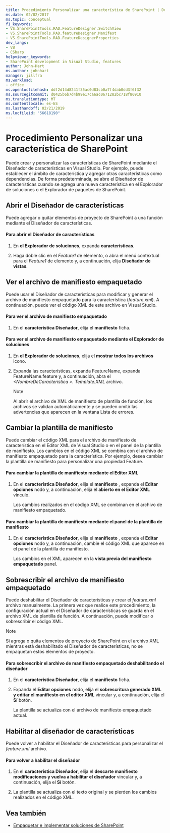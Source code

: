 ```yaml
---
title: Procedimiento Personalizar una característica de SharePoint | Documentos de Microsoft
ms.date: 02/02/2017
ms.topic: conceptual
f1_keywords:
- VS.SharePointTools.RAD.FeatureDesigner.SwitchView
- VS.SharePointTools.RAD.featureDesigner.Manifest
- VS.SharePointTools.RAD.FeatureDesignerProperties
dev_langs:
- VB
- CSharp
helpviewer_keywords:
- SharePoint development in Visual Studio, features
author: John-Hart
ms.author: johnhart
manager: jillfra
ms.workload:
- office
ms.openlocfilehash: ddf2d14d8241f35ac0d83cb0a7f4dab0dd3f6f32
ms.sourcegitcommit: d0425b6b7d4b99e17ca6ac0671282bc718f80910
ms.translationtype: MT
ms.contentlocale: es-ES
ms.lasthandoff: 02/21/2019
ms.locfileid: "56618190"
---
```

# <a name="how-to-customize-a-sharepoint-feature"></a>Procedimiento Personalizar una característica de SharePoint
  Puede crear y personalizar las características de SharePoint mediante el Diseñador de características en Visual Studio. Por ejemplo, puede establecer el ámbito de característica y agregar otras características como dependencias. De forma predeterminada, se abre el Diseñador de características cuando se agrega una nueva característica en el Explorador de soluciones o el Explorador de paquetes de SharePoint.

## <a name="opening-the-feature-designer"></a>Abrir el Diseñador de características
 Puede agregar o quitar elementos de proyecto de SharePoint a una función mediante el Diseñador de características.

#### <a name="to-open-the-feature-designer"></a>Para abrir el Diseñador de características

1.  En **el Explorador de soluciones**, expanda **características**.

2.  Haga doble clic en el *Feature1* de elemento, o abra el menú contextual para el *Feature1* de elemento y, a continuación, elija **Diseñador de vistas**.

## <a name="view-the-packaged-manifest-file"></a>Ver el archivo de manifiesto empaquetado
 Puede usar el Diseñador de características para modificar y generar el archivo de manifiesto empaquetado para la característica (*feature.xml*). A continuación, puede ver el código XML de este archivo en Visual Studio.

#### <a name="to-view-the-packaged-manifest-file"></a>Para ver el archivo de manifiesto empaquetado

1.  En el **característica Diseñador**, elija el **manifiesto** ficha.

#### <a name="to-view-the-packaged-manifest-file-by-using-solution-explorer"></a>Para ver el archivo de manifiesto empaquetado mediante el Explorador de soluciones

1.  En **el Explorador de soluciones**, elija el **mostrar todos los archivos** icono.

2.  Expanda las características, expanda FeatureName, expanda FeatureName.feature y, a continuación, abra el  *\<NombreDeCaracterística >. Template.XML* archivo.

    > [!NOTE]
    >  Al abrir el archivo de XML de manifiesto de plantilla de función, los archivos se validan automáticamente y se pueden omitir las advertencias que aparecen en la ventana Lista de errores.

## <a name="change-the-manifest-template"></a>Cambiar la plantilla de manifiesto
 Puede cambiar el código XML para el archivo de manifiesto de característica en el Editor XML de Visual Studio o en el panel de la plantilla de manifiesto. Los cambios en el código XML se combina con el archivo de manifiesto empaquetado para la característica. Por ejemplo, desea cambiar la plantilla de manifiesto para personalizar una propiedad Feature.

#### <a name="to-change-the-manifest-template-by-using-the-xml-editor"></a>Para cambiar la plantilla de manifiesto mediante el Editor XML

1.  En el **característica Diseñador**, elija el **manifiesto** , expanda el **Editar opciones** nodo y, a continuación, elija el **abierto en el Editor XML** vínculo.

     Los cambios realizados en el código XML se combinan en el archivo de manifiesto empaquetado.

#### <a name="to-change-the-manifest-template-by-using-the-manifest-template-pane"></a>Para cambiar la plantilla de manifiesto mediante el panel de la plantilla de manifiesto

1.  En el **característica Diseñador**, elija el **manifiesto** , expanda el **Editar opciones** nodo y, a continuación, cambie el código XML que aparece en el panel de la plantilla de manifiesto.

     Los cambios en el XML aparecen en la **vista previa del manifiesto empaquetado** panel.

## <a name="overwrite-the-packaged-manifest-file"></a>Sobrescribir el archivo de manifiesto empaquetado
 Puede deshabilitar el Diseñador de características y crear el *feature.xml* archivo manualmente. La primera vez que realice este procedimiento, la configuración actual en el Diseñador de características se guarda en el archivo XML de plantilla de función. A continuación, puede modificar o sobrescribir el código XML.

> [!NOTE]
>  Si agrega o quita elementos de proyecto de SharePoint en el archivo XML mientras está deshabilitado el Diseñador de características, no se empaquetan estos elementos de proyecto.

#### <a name="to-overwrite-packaged-manifest-file-by-disabling-the-designer"></a>Para sobrescribir el archivo de manifiesto empaquetado deshabilitando el diseñador

1.  En el **característica Diseñador**, elija el **manifiesto** ficha.

2.  Expanda el **Editar opciones** nodo, elija el **sobrescritura generado XML y editar el manifiesto en el editor XML** vincular y, a continuación, elija el **Sí** botón.

     La plantilla se actualiza con el archivo de manifiesto empaquetado actual.

## <a name="enable-the-feature-designer"></a>Habilitar al diseñador de características
 Puede volver a habilitar el Diseñador de características para personalizar el *feature.xml* archivo.

#### <a name="to-re-enable-the-designer"></a>Para volver a habilitar el diseñador

1.  En el **característica Diseñador**, elija el **descarte manifiesto modificaciones y vuelva a habilitar el diseñador** vincular y, a continuación, elija el **Sí** botón.

2.  La plantilla se actualiza con el texto original y se pierden los cambios realizados en el código XML.

## <a name="see-also"></a>Vea también
- [Empaquetar e implementar soluciones de SharePoint](../sharepoint/packaging-and-deploying-sharepoint-solutions.md)
